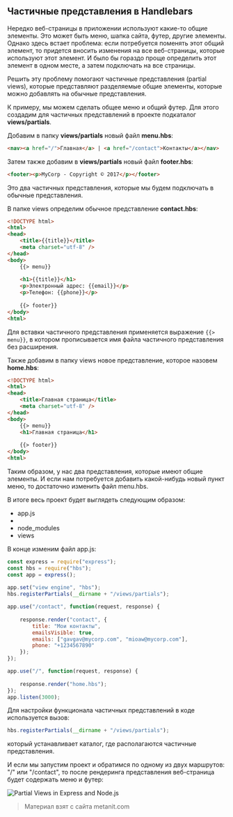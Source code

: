 ## Частичные представления в Handlebars

Нередко вeб-страницы в приложении используют какие-то общие элементы. Это может быть меню, шапка сайта, футер, другие элементы. Однако здесь встает проблема: если потребуется поменять этот общий элемент, то придется вносить изменения на все веб-страницы, которые используют этот элемент. И было бы гораздо проще определить этот элемент в одном месте, а затем подключать на все страницы.

Решить эту проблему помогают частичные представления (partial views), которые представляют разделяемые общие элементы, которые можно добавлять на обычные представления.

К примеру, мы можем сделать общее меню и общий футер. Для этого создадим для частичных представлений в проекте подкаталог **views/partials**.

Добавим в папку **views/partials** новый файл **menu.hbs**:

```html
<nav><a href="/">Главная</a> | <a href="/contact">Контакты</a></nav>
```

Затем также добавим в **views/partials** новый файл **footer.hbs**:

```html
<footer><p>MyCorp - Copyright © 2017</p></footer>
```

Это два частичных представления, которые мы будем подключать в обычные представления.

В папке views определим обычное представление **contact.hbs**:

```html
<!DOCTYPE html>
<html>
<head>
    <title>{{title}}</title>
    <meta charset="utf-8" />
</head>
<body>
    {{> menu}}
    
    <h1>{{title}}</h1>
    <p>Электронный адрес: {{email}}</p>
    <p>Телефон: {{phone}}</p>
    
    {{> footer}}
</body>
<html>
```

Для вставки частичного представления применяется выражение `{{> menu}}`, в котором прописывается имя файла частичного представления без расширения.

Также добавим в папку views новое представление, которое назовем **home.hbs**:

```html
<!DOCTYPE html>
<html>
<head>
    <title>Главная страница</title>
    <meta charset="utf-8" />
</head>
<body>
    {{> menu}}
    <h1>Главная страница</h1>
    
    {{> footer}}
</body>
<html>
```

Таким образом, у нас два представления, которые имеют общие элементы. И если нам потребуется добавить какой-нибудь новый пункт меню, то достаточно изменить файл menu.hbs.

В итоге весь проект будет выглядеть следующим образом:
- app.js
- 
- node_modules
- views

В конце изменим файл app.js:

```js
const express = require("express");
const hbs = require("hbs");
const app = express();
 
app.set("view engine", "hbs");
hbs.registerPartials(__dirname + "/views/partials");

app.use("/contact", function(request, response) {
     
    response.render("contact", {
        title: "Мои контакты",
        emailsVisible: true,
        emails: ["gavgav@mycorp.com", "mioaw@mycorp.com"],
        phone: "+1234567890"
    });
}); 

app.use("/", function(request, response) {
     
    response.render("home.hbs");
});
app.listen(3000);
```

Для настройки функционала частичных представлений в коде используется вызов:

```js
hbs.registerPartials(__dirname + "/views/partials");
```

который устанавливает каталог, где располагаются частичные представления.

И если мы запустим проект и обратимся по одному из двух маршрутов: "/" или "/contact", то после рендеринга представления веб-страница будет содержать меню и футер:

![Partial Views in Express and Node.js](https://metanit.com/web/nodejs/pics/4.8.png)


> Материал взят с сайта metanit.com
